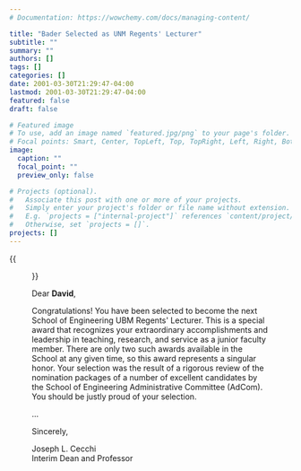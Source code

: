 ```yaml
---
# Documentation: https://wowchemy.com/docs/managing-content/

title: "Bader Selected as UNM Regents' Lecturer"
subtitle: ""
summary: ""
authors: []
tags: []
categories: []
date: 2001-03-30T21:29:47-04:00
lastmod: 2001-03-30T21:29:47-04:00
featured: false
draft: false

# Featured image
# To use, add an image named `featured.jpg/png` to your page's folder.
# Focal points: Smart, Center, TopLeft, Top, TopRight, Left, Right, BottomLeft, Bottom, BottomRight.
image:
  caption: ""
  focal_point: ""
  preview_only: false

# Projects (optional).
#   Associate this post with one or more of your projects.
#   Simply enter your project's folder or file name without extension.
#   E.g. `projects = ["internal-project"]` references `content/project/deep-learning/index.md`.
#   Otherwise, set `projects = []`.
projects: []
---
```


{{<figure src="letter.jpg">}}

Dear **David**,

Congratulations! You have been selected to become the next School of Engineering UBM Regents' Lecturer. This is a special award that recognizes your extraordinary accomplishments and leadership in teaching, research, and service as a junior faculty member. There are only two such awards available in the School at any given time, so this award represents a singular honor. Your selection was the result of a rigorous review of the nomination packages of a number of excellent candidates by the School of Engineering Administrative Committee (AdCom). You should be justly proud of your selection.

...

Sincerely,

Joseph L. Cecchi  
Interim Dean and Professor